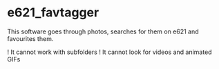 # e621_favtagger
This software goes through photos, searches for them on e621 and favourites them.

! It cannot work with subfolders
! It cannot look for videos and animated GIFs
